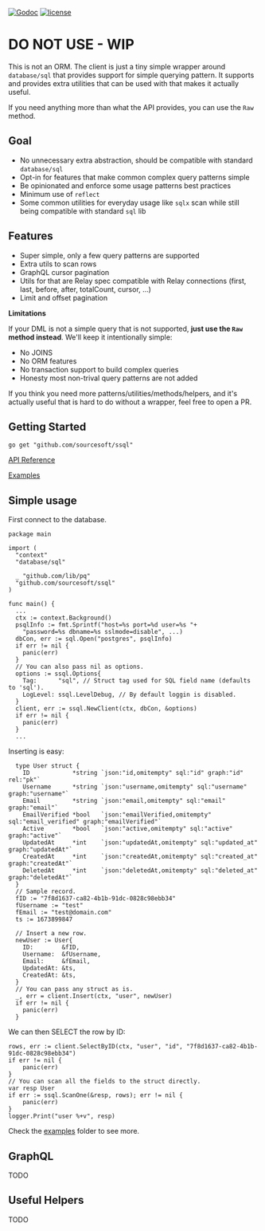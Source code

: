 [![Godoc](http://img.shields.io/badge/godoc-reference-blue.svg?style=flat)](https://godoc.org/github.com/sourcesoft/ssql) [![license](http://img.shields.io/badge/license-MIT-red.svg?style=flat)](https://raw.githubusercontent.com/sourcesoft/ssql/main/LICENSE)

# **DO NOT USE - WIP**

This is not an ORM. The client is just a tiny simple wrapper around `database/sql`
that provides support for simple querying pattern. It supports and provides
extra utilities that can be used with that makes it actually useful.

If you need anything more than what the API provides, you can use the `Raw` method.

## Goal

- No unnecessary extra abstraction, should be compatible with standard `database/sql`
- Opt-in for features that make common complex query patterns simple
- Be opinionated and enforce some usage patterns best practices
- Minimum use of `reflect`
- Some common utilities for everyday usage like `sqlx` scan
while still being compatible with standard `sql` lib

## Features

- Super simple, only a few query patterns are supported
- Extra utils to scan rows
- GraphQL cursor pagination
- Utils for that are Relay spec compatible with Relay connections (first, last, before, after, totalCount, cursor, ...)
- Limit and offset pagination

**Limitations**

If your DML is not a simple query that is not supported, **just use the `Raw` method instead**. 
We'll keep it intentionally simple:

- No JOINS
- No ORM features
- No transaction support to build complex queries
- Honesty most non-trival query patterns are not added 

If you think you need more patterns/utilities/methods/helpers, and it's actually useful that is hard to do
without a wrapper, feel free to open a PR.

## Getting Started

```
go get "github.com/sourcesoft/ssql"
```

[API Reference](https://pkg.go.dev/github.com/sourcesoft/ssql)

[Examples](https://github.com/sourcesoft/ssql/tree/main/_examples)

## Simple usage

First connect to the database.

```
package main

import (
  "context"
  "database/sql"

  _ "github.com/lib/pq"
  "github.com/sourcesoft/ssql"
)

func main() {
  ...
  ctx := context.Background()
  psqlInfo := fmt.Sprintf("host=%s port=%d user=%s "+
    "password=%s dbname=%s sslmode=disable", ...)
  dbCon, err := sql.Open("postgres", psqlInfo)
  if err != nil {
    panic(err)
  }
  // You can also pass nil as options.
  options := ssql.Options{
    Tag:      "sql", // Struct tag used for SQL field name (defaults to 'sql').
    LogLevel: ssql.LevelDebug, // By default loggin is disabled.
  }
  client, err := ssql.NewClient(ctx, dbCon, &options)
  if err != nil {
    panic(err)
  }
  ...
```

Inserting is easy:

```
  type User struct {
    ID            *string `json:"id,omitempty" sql:"id" graph:"id" rel:"pk"`
    Username      *string `json:"username,omitempty" sql:"username" graph:"username"`
    Email         *string `json:"email,omitempty" sql:"email" graph:"email"`
    EmailVerified *bool   `json:"emailVerified,omitempty" sql:"email_verified" graph:"emailVerified"`
    Active        *bool   `json:"active,omitempty" sql:"active" graph:"active"`
    UpdatedAt     *int    `json:"updatedAt,omitempty" sql:"updated_at" graph:"updatedAt"`
    CreatedAt     *int    `json:"createdAt,omitempty" sql:"created_at" graph:"createdAt"`
    DeletedAt     *int    `json:"deletedAt,omitempty" sql:"deleted_at" graph:"deletedAt"`
  }  
  // Sample record.
  fID := "7f8d1637-ca82-4b1b-91dc-0828c98ebb34"
  fUsername := "test"
  fEmail := "test@domain.com"
  ts := 1673899847

  // Insert a new row.
  newUser := User{
    ID:        &fID,
    Username:  &fUsername,
    Email:     &fEmail,
    UpdatedAt: &ts,
    CreatedAt: &ts,
  }
  // You can pass any struct as is.
  _, err = client.Insert(ctx, "user", newUser)
  if err != nil {
    panic(err)
  }

```

We can then SELECT the row by ID:

```
rows, err := client.SelectByID(ctx, "user", "id", "7f8d1637-ca82-4b1b-91dc-0828c98ebb34")
if err != nil {
	panic(err)
}
// You can scan all the fields to the struct directly.
var resp User
if err := ssql.ScanOne(&resp, rows); err != nil {
	panic(err)
}
logger.Print("user %+v", resp)
```

Check the [examples](https://github.com/sourcesoft/ssql/tree/main/_examples) folder to see more.

## GraphQL

TODO

## Useful Helpers

TODO
